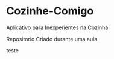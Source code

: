 # Cozinhe-Comigo
 Aplicativo para Inexperientes na Cozinha

Repositorio Criado durante uma aula

teste
